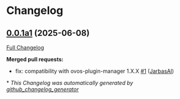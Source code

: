 # Changelog

## [0.0.1a1](https://github.com/OpenVoiceOS/ovos-solver-plugin-aiml/tree/0.0.1a1) (2025-06-08)

[Full Changelog](https://github.com/OpenVoiceOS/ovos-solver-plugin-aiml/compare/0.0.0...0.0.1a1)

**Merged pull requests:**

- fix: compatibility with ovos-plugin-manager 1.X.X [\#1](https://github.com/OpenVoiceOS/ovos-solver-plugin-aiml/pull/1) ([JarbasAl](https://github.com/JarbasAl))



\* *This Changelog was automatically generated by [github_changelog_generator](https://github.com/github-changelog-generator/github-changelog-generator)*
